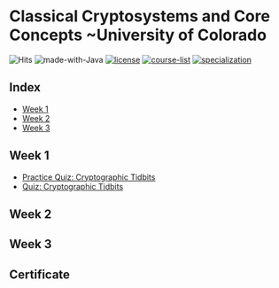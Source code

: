 # Classical Cryptosystems and Core Concepts ~University of Colorado   

![Hits](https://hits.seeyoufarm.com/api/count/incr/badge.svg?url=https://github.com/anishLearnsToCode/classical-cryptosystems-core-concepts)
![made-with-Java](https://img.shields.io/badge/Made%20with-Java-1f425f.svg)
[![license](https://img.shields.io/badge/LICENSE-MIT-<COLOR>.svg)](LICENSE)
[![course-list](https://img.shields.io/badge/course-list-1f72ff.svg)](https://github.com/anishLearnsToCode/course-list)
[![specialization](https://img.shields.io/badge/specialization-Introdution%20to%20Applied%20Cryptography-1f72ff.svg)](https://github.com/anishLearnsToCode/intro-to-applied-cryptography)

## Index
- [Week 1](#week-1)
- [Week 2](#week-2)
- [Week 3](#week-3)

## Week 1
- [Practice Quiz: Cryptographic Tidbits](src/week1/practice-quiz-cryptographic-tidbits.md)
- [Quiz: Cryptographic Tidbits](src/week1/quiz-cryptographic-tidbits.md)

## Week 2

## Week 3

## Certificate
